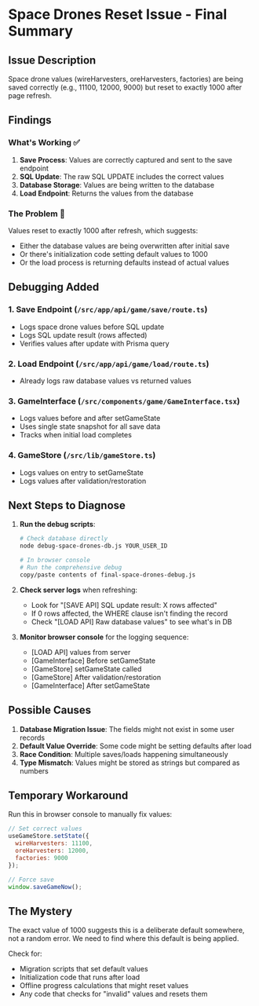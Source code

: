 # Space Drones Reset Issue - Final Summary

## Issue Description
Space drone values (wireHarvesters, oreHarvesters, factories) are being saved correctly (e.g., 11100, 12000, 9000) but reset to exactly 1000 after page refresh.

## Findings

### What's Working ✅
1. **Save Process**: Values are correctly captured and sent to the save endpoint
2. **SQL Update**: The raw SQL UPDATE includes the correct values
3. **Database Storage**: Values are being written to the database
4. **Load Endpoint**: Returns the values from the database

### The Problem 🔴
Values reset to exactly 1000 after refresh, which suggests:
- Either the database values are being overwritten after initial save
- Or there's initialization code setting default values to 1000
- Or the load process is returning defaults instead of actual values

## Debugging Added

### 1. Save Endpoint (`/src/app/api/game/save/route.ts`)
- Logs space drone values before SQL update
- Logs SQL update result (rows affected)
- Verifies values after update with Prisma query

### 2. Load Endpoint (`/src/app/api/game/load/route.ts`)
- Already logs raw database values vs returned values

### 3. GameInterface (`/src/components/game/GameInterface.tsx`)
- Logs values before and after setGameState
- Uses single state snapshot for all save data
- Tracks when initial load completes

### 4. GameStore (`/src/lib/gameStore.ts`)
- Logs values on entry to setGameState
- Logs values after validation/restoration

## Next Steps to Diagnose

1. **Run the debug scripts**:
   ```bash
   # Check database directly
   node debug-space-drones-db.js YOUR_USER_ID
   
   # In browser console
   # Run the comprehensive debug
   copy/paste contents of final-space-drones-debug.js
   ```

2. **Check server logs** when refreshing:
   - Look for "[SAVE API] SQL update result: X rows affected"
   - If 0 rows affected, the WHERE clause isn't finding the record
   - Check "[LOAD API] Raw database values" to see what's in DB

3. **Monitor browser console** for the logging sequence:
   - [LOAD API] values from server
   - [GameInterface] Before setGameState
   - [GameStore] setGameState called
   - [GameStore] After validation/restoration
   - [GameInterface] After setGameState

## Possible Causes

1. **Database Migration Issue**: The fields might not exist in some user records
2. **Default Value Override**: Some code might be setting defaults after load
3. **Race Condition**: Multiple saves/loads happening simultaneously
4. **Type Mismatch**: Values might be stored as strings but compared as numbers

## Temporary Workaround

Run this in browser console to manually fix values:
```javascript
// Set correct values
useGameStore.setState({
  wireHarvesters: 11100,
  oreHarvesters: 12000,
  factories: 9000
});

// Force save
window.saveGameNow();
```

## The Mystery
The exact value of 1000 suggests this is a deliberate default somewhere, not a random error. We need to find where this default is being applied.

Check for:
- Migration scripts that set default values
- Initialization code that runs after load
- Offline progress calculations that might reset values
- Any code that checks for "invalid" values and resets them